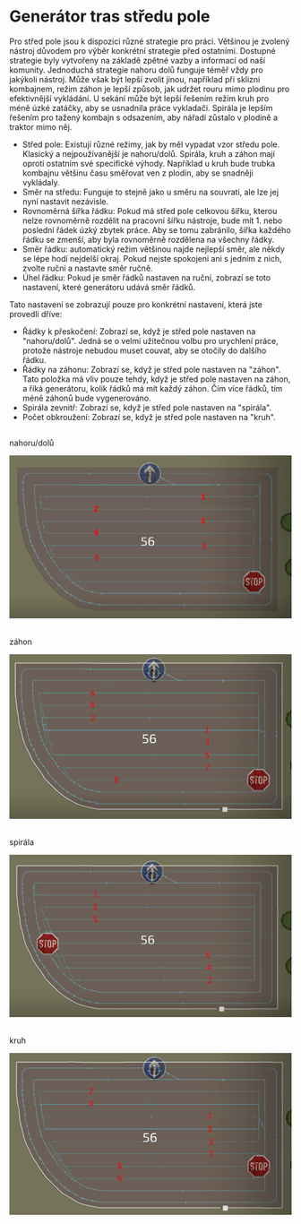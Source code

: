 # Generátor tras středu pole


Pro střed pole jsou k dispozici různé strategie pro práci. Většinou je zvolený nástroj důvodem pro výběr konkrétní strategie před ostatními. Dostupné strategie byly vytvořeny na základě zpětné vazby a informací od naší komunity.
Jednoduchá strategie nahoru dolů funguje téměř vždy pro jakýkoli nástroj. Může však být lepší zvolit jinou, například při sklizni kombajnem, režim záhon je lepší způsob, jak udržet rouru mimo plodinu pro efektivnější vykládání.
U sekání může být lepší řešením režim kruh pro méně úzké zatáčky, aby se usnadnila práce vykladači.
Spirála je lepším řešením pro tažený kombajn s odsazením, aby nářadí zůstalo v plodině a traktor mimo něj.



- Střed pole: Existují různé režimy, jak by měl vypadat vzor středu pole. Klasický a nejpoužívanější je nahoru/dolů.
Spirála, kruh a záhon mají oproti ostatním své specifické výhody. Například u kruh bude trubka kombajnu většinu času směřovat ven z plodin, aby se snadněji vykládaly.
- Směr na středu: Funguje to stejně jako u směru na souvrati, ale lze jej nyní nastavit nezávisle.
- Rovnoměrná šířka řádku: Pokud má střed pole celkovou šířku, kterou nelze rovnoměrně rozdělit na pracovní šířku nástroje, bude mít 1. nebo poslední řádek úzký zbytek práce. Aby se tomu zabránilo, šířka každého řádku se zmenší, aby byla rovnoměrně rozdělena na všechny řádky.
- Směr řádku: automatický režim většinou najde nejlepší směr, ale někdy se lépe hodí nejdelší okraj. Pokud nejste spokojeni ani s jedním z nich, zvolte ruční a nastavte směr ručně.
- Úhel řádku: Pokud je směr řádků nastaven na ruční, zobrazí se toto nastavení, které generátoru udává směr řádků.

Tato nastavení se zobrazují pouze pro konkrétní nastavení, která jste provedli dříve:
- Řádky k přeskočení: Zobrazí se, když je střed pole nastaven na "nahoru/dolů". Jedná se o velmi užitečnou volbu pro urychlení práce, protože nástroje nebudou muset couvat, aby se otočily do dalšího řádku.
- Řádky na záhonu: Zobrazí se, když je střed pole nastaven na "záhon". Tato položka má vliv pouze tehdy, když je střed pole nastaven na záhon, a říká generátoru, kolik řádků má mít každý záhon. Čím více řádků, tím méně záhonů bude vygenerováno.
- Spirála zevnitř: Zobrazí se, když je střed pole nastaven na "spirála".
- Počet obkroužení: Zobrazí se, když je střed pole nastaven na "kruh".


## 
nahoru/dolů


![Image](/translation_data/updown_0_0_1024_591.png)

## 
záhon


![Image](/translation_data/lands_0_0_1024_599.png)

## 
spirála


![Image](/translation_data/spiral_0_0_1024_590.png)

## 
kruh


![Image](/translation_data/racetrack_0_0_1024_589.png)

